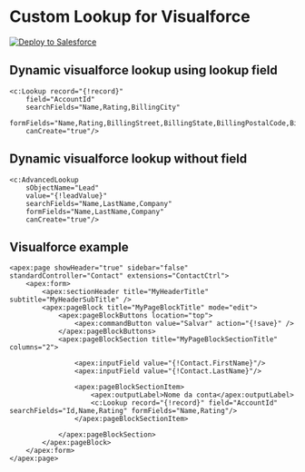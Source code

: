 # Custom Lookup for Visualforce

<a href="https://githubsfdeploy.herokuapp.com?owner=dieffrei&repo=visualforce-custom-lookup">
  <img alt="Deploy to Salesforce"
       src="https://raw.githubusercontent.com/afawcett/githubsfdeploy/master/src/main/webapp/resources/img/deploy.png">
</a>

## Dynamic visualforce lookup using lookup field

```
<c:Lookup record="{!record}" 
	field="AccountId" 
	searchFields="Name,Rating,BillingCity" 
	formFields="Name,Rating,BillingStreet,BillingState,BillingPostalCode,BillingCountry"
	canCreate="true"/>
```

## Dynamic visualforce lookup without field
```
<c:AdvancedLookup 
	sObjectName="Lead"
	value="{!leadValue}" 
	searchFields="Name,LastName,Company" 
	formFields="Name,LastName,Company"
	canCreate="true"/>

```

## Visualforce example
```
<apex:page showHeader="true" sidebar="false" standardController="Contact" extensions="ContactCtrl">
	<apex:form>
		<apex:sectionHeader title="MyHeaderTitle" subtitle="MyHeaderSubTitle" />
		<apex:pageBlock title="MyPageBlockTitle" mode="edit">
			<apex:pageBlockButtons location="top">
				<apex:commandButton value="Salvar" action="{!save}" />
			</apex:pageBlockButtons>
			<apex:pageBlockSection title="MyPageBlockSectionTitle" columns="2">
				
				<apex:inputField value="{!Contact.FirstName}"/>
				<apex:inputField value="{!Contact.LastName}"/>

				<apex:pageBlockSectionItem>
					<apex:outputLabel>Nome da conta</apex:outputLabel>
					<c:Lookup record="{!record}" field="AccountId" searchFields="Id,Name,Rating" formFields="Name,Rating"/>
				</apex:pageBlockSectionItem>
				
			</apex:pageBlockSection>
		</apex:pageBlock>
	</apex:form>
</apex:page>
```
